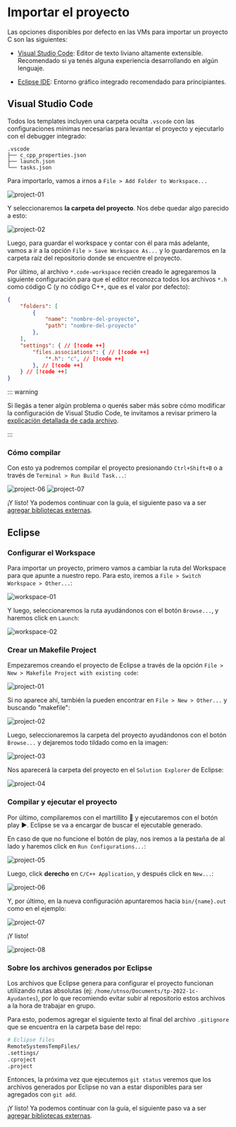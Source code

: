 
# Importar el proyecto

Las opciones disponibles por defecto en las VMs para importar un proyecto C son
las siguientes:

- [Visual Studio Code](#visual-studio-code): Editor de texto liviano altamente
extensible. Recomendado si ya tenés alguna experiencia desarrollando en
algún lenguaje.

- [Eclipse IDE](#eclipse): Entorno gráfico integrado recomendado para
principiantes.

## Visual Studio Code

Todos los templates incluyen una carpeta oculta `.vscode` con las
configuraciones mínimas necesarias para levantar el proyecto y ejecutarlo con el
debugger integrado:

```
.vscode
├── c_cpp_properties.json
├── launch.json
└── tasks.json
```

Para importarlo, vamos a irnos a `File > Add Folder to Workspace...`

![project-01](https://user-images.githubusercontent.com/39303639/197107912-7e2c49cc-efcb-45ef-8dce-c7b9c75c9027.png)

Y seleccionaremos **la carpeta del proyecto**. Nos debe quedar algo parecido a
esto:

![project-02](/img/code/project-02.png)

Luego, para guardar el workspace y contar con él para más adelante, vamos a ir
a la opción `File > Save Workspace As...` y lo guardaremos en la carpeta raíz
del repositorio donde se encuentre el proyecto.

Por último, al archivo `*.code-workspace` recién creado le agregaremos la
siguiente configuración para que el editor reconozca todos los archivos `*.h`
como código C (y no código C++, que es el valor por defecto):

```json
{
	"folders": [
		{
			"name": "nombre-del-proyecto",
			"path": "nombre-del-proyecto"
		},
	],
	"settings": { // [!code ++]
		"files.associations": { // [!code ++]
			"*.h": "c", // [!code ++]
		}, // [!code ++]
	} // [!code ++]
}
```

::: warning

Si llegás a tener algún problema o querés saber más sobre cómo modificar la
configuración de Visual Studio Code, te invitamos a revisar primero la
[explicación detallada de cada archivo](./avanzado/code).

:::

### Cómo compilar

Con esto ya podremos compilar el proyecto presionando `Ctrl+Shift+B` o
a través de `Terminal > Run Build Task...`:


![project-06](https://user-images.githubusercontent.com/39303639/197194695-9e079198-3313-42d9-a20e-ce04580f778f.png)
![project-07](/img/code/project-07.png)

¡Y listo! Ya podemos continuar con la guía, el siguiente paso va a ser
[agregar bibliotecas externas](./linkear-bibliotecas).

## Eclipse


### Configurar el Workspace

Para importar un proyecto, primero vamos a cambiar la ruta del Workspace para
que apunte a nuestro repo. Para esto, iremos a
`File > Switch Workspace > Other...`:

![workspace-01](/img/eclipse/workspace-01.png)

Y luego, seleccionaremos la ruta ayudándonos con el botón `Browse...`, y haremos
click en `Launch`:

![workspace-02](/img/eclipse/workspace-02.png)

### Crear un Makefile Project

Empezaremos creando el proyecto de Eclipse a través de la opción
`File > New > Makefile Project with existing code`:

![project-01](/img/eclipse/project-01.png)

Si no aparece ahí, también la pueden encontrar en
`File > New > Other...` y buscando "makefile":

![project-02](/img/eclipse/project-02.png)


Luego, seleccionaremos la carpeta del proyecto ayudándonos con el botón
`Browse...` y dejaremos todo tildado como en la imagen:

![project-03](/img/eclipse/project-03.png)

Nos aparecerá la carpeta del proyecto en el `Solution Explorer` de Eclipse:

![project-04](/img/eclipse/project-04.png)

### Compilar y ejecutar el proyecto

Por último, compilaremos con el martillito :hammer: y ejecutaremos con el botón
play :arrow_forward:. Eclipse se va a encargar de buscar el ejecutable generado.

En caso de que no funcione el botón de play, nos iremos a la pestaña de al lado
y haremos click en `Run Configurations...`:

![project-05](/img/eclipse/project-05.png)

Luego, click **derecho** en `C/C++ Application`, y después click en `New...`:

![project-06](/img/eclipse/project-06.png)

Y, por último, en la nueva configuración apuntaremos hacia `bin/{name}.out` como
en el ejemplo:

![project-07](/img/eclipse/project-07.png)

¡Y listo!

![project-08](/img/eclipse/project-08.png)


### Sobre los archivos generados por Eclipse

Los archivos que Eclipse genera para configurar el proyecto funcionan utilizando
rutas absolutas (ej: `/home/utnso/Documents/tp-2022-1c-Ayudantes`), por lo que
recomiendo evitar subir al repositorio estos archivos a la hora de trabajar en
grupo.

Para esto, podemos agregar el siguiente texto al final del archivo `.gitignore`
que se encuentra en la carpeta base del repo:

```bash
# Eclipse files
RemoteSystemsTempFiles/
.settings/
.cproject
.project
```

Entonces, la próxima vez que ejecutemos `git status` veremos que los archivos
generados por Eclipse no van a estar disponibles para ser agregados con
`git add`.

¡Y listo! Ya podemos continuar con la guía, el siguiente paso va a ser
[agregar bibliotecas externas](./linkear-bibliotecas).
